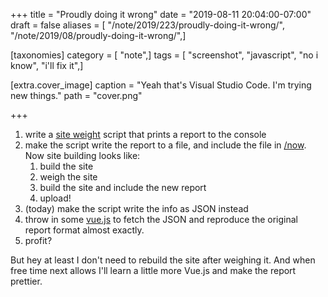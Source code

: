 +++
title = "Proudly doing it wrong"
date = "2019-08-11 20:04:00-07:00"
draft = false
aliases = [ "/note/2019/223/proudly-doing-it-wrong/", "/note/2019/08/proudly-doing-it-wrong/",]

[taxonomies]
category = [ "note",]
tags = [ "screenshot", "javascript", "no i know", "i'll fix it",]

[extra.cover_image]
caption = "Yeah that's Visual Studio Code. I'm trying new things."
path = "cover.png"

+++

1. write a [site weight][] script that prints a report to the console
2. make the script write the report to a file, and include the file in [/now][]. Now site building looks like:
    1. build the site
    2. weigh the site
    3. build the site and include the new report
    4. upload!
3. (today) make the script write the info as JSON instead
4. throw in some [vue.js][] to fetch the JSON and reproduce the original report format almost exactly.
5. profit?

But hey at least I don't need to rebuild the site after weighing it. And when free time next allows I'll learn
a little more Vue.js and make the report prettier.

[site weight]: /post/2019/06/weighing-files-with-python/
[/now]: /now
[vue.js]: https://vuejs.org/